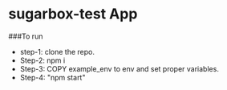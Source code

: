 # sugarbox-test App

###To run 
- step-1: clone the repo. 
- Step-2: npm i 
- Step-3: COPY example_env to env and set proper variables.
- Step-4: "npm start" 
